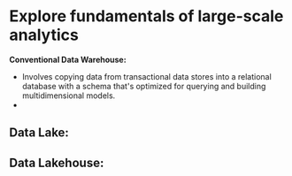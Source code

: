 # Explore fundamentals of large-scale analytics
**Conventional Data Warehouse:**
- Involves copying data from transactional data stores into a relational database with a schema that's optimized for querying and building multidimensional models.
- 
**Data Lake:**
- 
**Data Lakehouse:**
- 
